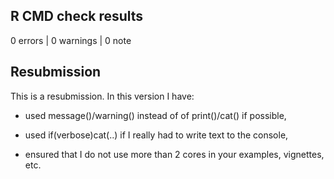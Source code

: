 ## R CMD check results

0 errors | 0 warnings | 0 note

## Resubmission
This is a resubmission. In this version I have:

* used message()/warning() instead of of print()/cat() if possible,

* used if(verbose)cat(..) if I really had to write text to the console,

* ensured that I do not use more than 2 cores in your examples, vignettes, etc.
